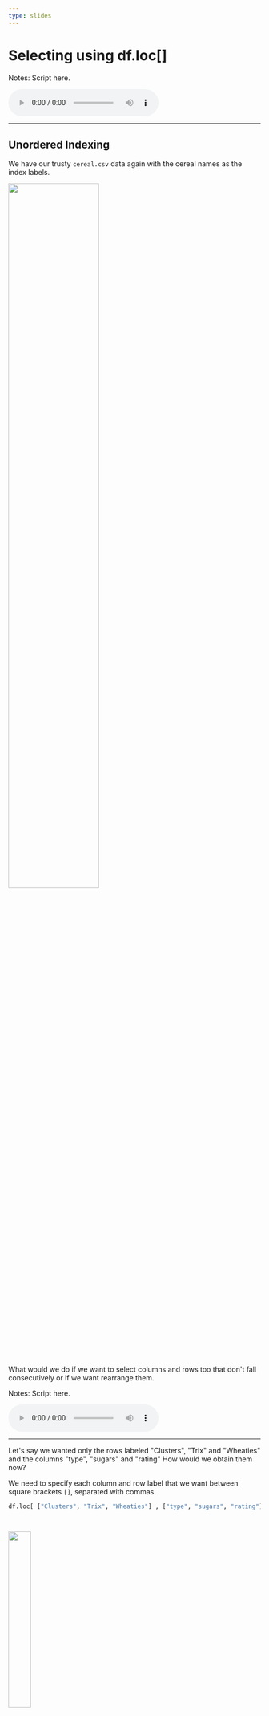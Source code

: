 ```yaml
---
type: slides
---
```


# Selecting using df.loc[]

Notes: Script here.
<html>
<audio controls >
  <source src="placeholder_audio.mp3" />
</audio></html>

---

## Unordered Indexing

We have our trusty `cereal.csv` data again with the cereal names as the index labels.

<img src='module1/cereal15.png' width="60%">

What would we do if we want to select columns and rows too that don't fall consecutively or if we want rearrange them.


Notes: Script here.
<html>
<audio controls >
  <source src="placeholder_audio.mp3" />
</audio></html>

---
Let's say we wanted only the rows labeled "Clusters", "Trix" and "Wheaties" and the columns "type", "sugars" and "rating"
How would we obtain them now?

We need to specify each column and row label that we want between square brackets `[]`, separated with commas.


``` Python
df.loc[ ["Clusters", "Trix", "Wheaties"] , ["type", "sugars", "rating"] ]
```


```out


```

<img src='module1/selecting-cereal.png' width="30%">

We can also reorder it too to change the column and row order.


Notes: Script here.
<html>
<audio controls >
  <source src="placeholder_audio.mp3" />
</audio></html>

---

What if we wanted the rows to be in the order  "Wheaties", "Trix" and "Clusters" and columns in the order "type", "rating" and "sugars"
How would we obtain that?

we would just rearrange them in the square brackets!

``` Python
df.loc[ ["Wheaties", "Trix", "Clusters"] , ["type", "rating", "sugars"] ]
```


```out


```

<img src='module1/selecting-cereal-o.png' width="30%">


Notes: Script here.
<html>
<audio controls >
  <source src="placeholder_audio.mp3" />
</audio></html>

---

Let's try it to get the same selection of rows and columns but with indices numbers as labels.    
Bring in the adjusted dataframe.

<img src='module1/cereal15.png' width="60%">

Notes: Script here.
<html>
<audio controls >
  <source src="placeholder_audio.mp3" />
</audio></html>


---

We would just substitute the index label number without quotes as we did before.

``` Python
df.loc[ [75, 73, 13] , ["type", "rating", "sugars"] ]
```


```out


```

<img src='module1/number-select.png' width="40%">



Notes: Script here.
<html>
<audio controls >
  <source src="placeholder_audio.mp3" />
</audio></html>

---

You can see that the last code didn't include the name of the cereal so we would need to specify `name` in the column brackets of the code if we want to include it in the dataframe.

``` Python
df.loc[ [75, 73, 13] , [ "name", "type", "rating", "sugars"] ]
```


```out


```

<img src='module1/name-num-select.png' width="40%">


Notes: Script here.
<html>
<audio controls >
  <source src="placeholder_audio.mp3" />
</audio></html>


---

# let’s apply what we learned!

Notes: Script here
<html>
<audio controls >
  <source src="placeholder_audio.mp3" />
</audio></html>
